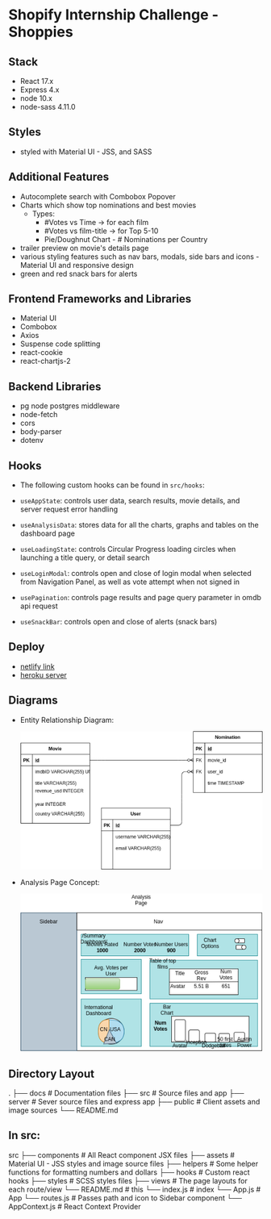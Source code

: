 # Shopify Internship Challenge - Shoppies

## Stack
- React 17.x
- Express 4.x
- node 10.x
- node-sass 4.11.0

## Styles
 - styled with Material UI - JSS, and SASS

## Additional Features
- Autocomplete search with Combobox Popover
- Charts which show top nominations and best movies
  - Types:
    - #Votes vs Time -> for each film
    - #Votes vs film-title -> for Top 5-10
    - Pie/Doughnut Chart - # Nominations per Country
- trailer preview on movie's details page
- various styling features such as nav bars, modals, side bars and icons - Material UI and responsive design
- green and red snack bars for alerts

## Frontend Frameworks and Libraries
 - Material UI
 - Combobox
 - Axios
 - Suspense code splitting
 - react-cookie
 - react-chartjs-2

## Backend Libraries
 - pg node postgres middleware
 - node-fetch
 - cors
 - body-parser
 - dotenv

## Hooks
 - The following custom hooks can be found in `src/hooks`:

 - `useAppState`: controls user data, search results, movie details, and server request error handling
 - `useAnalysisData`: stores data for all the charts, graphs and tables on the dashboard page
 - `useLoadingState`: controls Circular Progress loading circles when launching a title query, or detail search
 - `useLoginModal`: controls open and close of login modal when selected from Navigation Panel, as well as vote attempt when not signed in
 - `usePagination`: controls page results and page query parameter in omdb api request
 - `useSnackBar`: controls open and close of alerts (snack bars)

 ## Deploy
 - [netlify link](http://shoppies-il.netlify.app)
 - [heroku server](http://shoppies-il.herokuapp.com)

## Diagrams

- Entity Relationship Diagram:
  
  !["ERD"](https://github.com/ilaksono/shoppies-react-express/blob/master/docs/shoppies_ERDv1.1.png)

- Analysis Page Concept: 

  !["Analysis Page Concept"](https://github.com/ilaksono/shoppies-react-express/blob/master/docs/AnalysisPage-Concept.png)

## Directory Layout  
.
├── docs                    # Documentation files 
├── src                     # Source files and app
├── server                  # Sever source files and express app
├── public                  # Client assets and image sources
└── README.md

 ## In src:

src
├── components               # All React component JSX files
├── assets                   # Material UI - JSS styles and image source files
├── helpers                  # Some helper functions for formatting numbers and dollars 
├── hooks                    # Custom react hooks
├── styles                   # SCSS styles files
├── views                    # The page layouts for each route/view
└── README.md                # this
└── index.js                 # index
└── App.js                   # App
└── routes.js                # Passes path and icon to Sidebar component
└── AppContext.js            # React Context Provider




